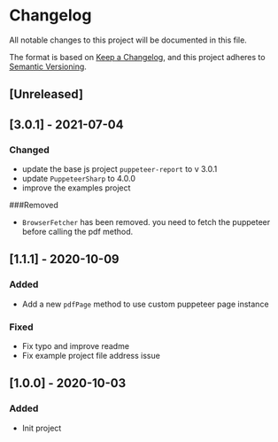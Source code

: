 # Changelog
All notable changes to this project will be documented in this file.

The format is based on [Keep a Changelog](https://keepachangelog.com/en/1.0.0/),
and this project adheres to [Semantic Versioning](https://semver.org/spec/v2.0.0.html).

## [Unreleased]

## [3.0.1] - 2021-07-04
### Changed
- update the base js project `puppeteer-report` to v 3.0.1
- update `PuppeteerSharp` to 4.0.0
- improve the examples project

###Removed
- `BrowserFetcher` has been removed. you need to fetch the puppeteer before calling the pdf method.

## [1.1.1] - 2020-10-09
### Added
- Add a new `pdfPage` method to use custom puppeteer page instance

### Fixed
- Fix typo and improve readme
- Fix example project file address issue

## [1.0.0] - 2020-10-03
### Added
- Init project
